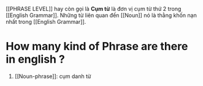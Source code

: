 [[PHRASE LEVEL]] hay còn gọi là **Cụm từ** là đơn vị cụm từ thứ 2 trong [[English Grammar]]. Những từ liên quan đến [[Noun]] nó là thằng khốn nạn nhất trong [[English Grammar]].


# How many kind of Phrase are there in english ?

1. [[Noun-phrase]]: cụm danh từ